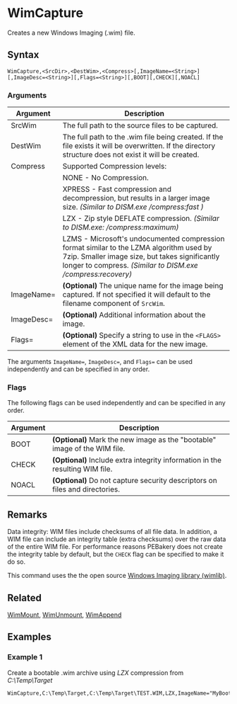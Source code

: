 # WimCapture

Creates a new Windows Imaging (.wim) file.

## Syntax

```pebakery
WimCapture,<SrcDir>,<DestWim>,<Compress>[,ImageName=<String>][,ImageDesc=<String>][,Flags=<String>][,BOOT][,CHECK][,NOACL]
```

### Arguments

| Argument | Description |
| --- | --- |
| SrcWim | The full path to the source files to be captured. |
| DestWim | The full path to the .wim file being created. If the file exists it will be overwritten. If the directory structure does not exist it will be created. |
| Compress | Supported Compression levels: |
|| NONE - No Compression. |
|| XPRESS - Fast compression and decompression, but results in a larger image size. _(Similar to DISM.exe  /compress:fast )_ |
|| LZX - Zip style DEFLATE compression. _(Similar to DISM.exe: /compress:maximum)_ |
|| LZMS - Microsoft's undocumented compression format similar to the LZMA algorithm used by 7zip. Smaller image size, but takes significantly longer to compress. _(Similar to DISM.exe /compress:recovery)_ |
| ImageName= | **(Optional)** The unique name for the image being captured. If not specified it will default to the filename component of `SrcWim`. |
| ImageDesc= | **(Optional)** Additional information about the image. |
| Flags= | **(Optional)** Specify a string to use in the `<FLAGS>` element of the XML data for the new image. |

The arguments `ImageName=`, `ImageDesc=`, and `Flags=` can be used independently and can be specified in any order.

### Flags

The following flags can be used independently and can be specified in any order.

| Argument | Description |
| --- | --- |
| BOOT | **(Optional)** Mark the new image as the "bootable" image of the WIM file. |
| CHECK | **(Optional)** Include extra integrity information in the resulting WIM file.  |
| NOACL | **(Optional)** Do not capture security descriptors on files and directories. |

## Remarks

Data integrity: WIM files include checksums of all file data. In addition, a WIM file can include an integrity table (extra checksums) over the raw data of the entire WIM file. For performance reasons PEBakery does not create the integrity table by default, but the `CHECK` flag can be specified to make it do so.

This command uses the the open source [Windows Imaging library (wimlib)](https://wimlib.net/).

## Related

[WimMount](./WimMount.md), [WimUnmount](./WimUnmount.md), [WimAppend](./WimAppend.md)

## Examples

### Example 1

Create a bootable .wim archive using _LZX_ compression from _C:\Temp\Target_

```pebakery
WimCapture,C:\Temp\Target,C:\Temp\Target\TEST.WIM,LZX,ImageName="MyBootImage",BOOT
```